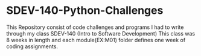 # SDEV-140-Python-Challenges
This Repository consist of code challenges and programs I had to write through my class SDEV-140 (Intro to Software Development)
This class was 8 weeks in length and each module(EX:M01) folder defines one week of coding assignments. 
